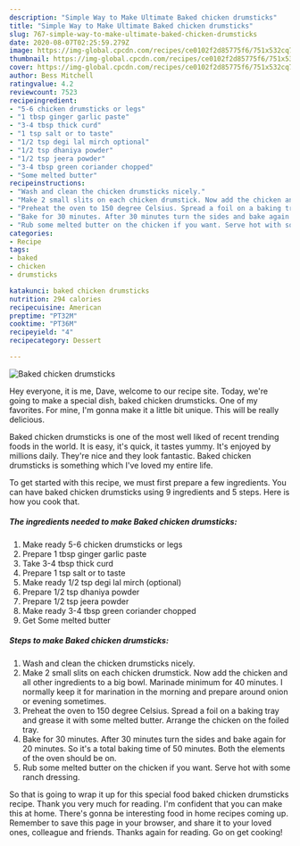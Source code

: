 ```yaml
---
description: "Simple Way to Make Ultimate Baked chicken drumsticks"
title: "Simple Way to Make Ultimate Baked chicken drumsticks"
slug: 767-simple-way-to-make-ultimate-baked-chicken-drumsticks
date: 2020-08-07T02:25:59.279Z
image: https://img-global.cpcdn.com/recipes/ce0102f2d85775f6/751x532cq70/baked-chicken-drumsticks-recipe-main-photo.jpg
thumbnail: https://img-global.cpcdn.com/recipes/ce0102f2d85775f6/751x532cq70/baked-chicken-drumsticks-recipe-main-photo.jpg
cover: https://img-global.cpcdn.com/recipes/ce0102f2d85775f6/751x532cq70/baked-chicken-drumsticks-recipe-main-photo.jpg
author: Bess Mitchell
ratingvalue: 4.2
reviewcount: 7523
recipeingredient:
- "5-6 chicken drumsticks or legs"
- "1 tbsp ginger garlic paste"
- "3-4 tbsp thick curd"
- "1 tsp salt or to taste"
- "1/2 tsp degi lal mirch optional"
- "1/2 tsp dhaniya powder"
- "1/2 tsp jeera powder"
- "3-4 tbsp green coriander chopped"
- "Some melted butter"
recipeinstructions:
- "Wash and clean the chicken drumsticks nicely."
- "Make 2 small slits on each chicken drumstick. Now add the chicken and all other ingredients to a big bowl. Marinade minimum for 40 minutes. I normally keep it for marination in the morning and prepare around onion or evening sometimes."
- "Preheat the oven to 150 degree Celsius. Spread a foil on a baking tray and grease it with some melted butter. Arrange the chicken on the foiled tray."
- "Bake for 30 minutes. After 30 minutes turn the sides and bake again for 20 minutes. So it&#39;s a total baking time of 50 minutes. Both the elements of the oven should be on."
- "Rub some melted butter on the chicken if you want. Serve hot with some ranch dressing."
categories:
- Recipe
tags:
- baked
- chicken
- drumsticks

katakunci: baked chicken drumsticks 
nutrition: 294 calories
recipecuisine: American
preptime: "PT32M"
cooktime: "PT36M"
recipeyield: "4"
recipecategory: Dessert

---
```



![Baked chicken drumsticks](https://img-global.cpcdn.com/recipes/ce0102f2d85775f6/751x532cq70/baked-chicken-drumsticks-recipe-main-photo.jpg)

Hey everyone, it is me, Dave, welcome to our recipe site. Today, we're going to make a special dish, baked chicken drumsticks. One of my favorites. For mine, I'm gonna make it a little bit unique. This will be really delicious.



Baked chicken drumsticks is one of the most well liked of recent trending foods in the world. It is easy, it's quick, it tastes yummy. It's enjoyed by millions daily. They're nice and they look fantastic. Baked chicken drumsticks is something which I've loved my entire life.


To get started with this recipe, we must first prepare a few ingredients. You can have baked chicken drumsticks using 9 ingredients and 5 steps. Here is how you cook that.

<!--inarticleads1-->

##### The ingredients needed to make Baked chicken drumsticks:

1. Make ready 5-6 chicken drumsticks or legs
1. Prepare 1 tbsp ginger garlic paste
1. Take 3-4 tbsp thick curd
1. Prepare 1 tsp salt or to taste
1. Make ready 1/2 tsp degi lal mirch (optional)
1. Prepare 1/2 tsp dhaniya powder
1. Prepare 1/2 tsp jeera powder
1. Make ready 3-4 tbsp green coriander chopped
1. Get Some melted butter




<!--inarticleads2-->

##### Steps to make Baked chicken drumsticks:

1. Wash and clean the chicken drumsticks nicely.
1. Make 2 small slits on each chicken drumstick. Now add the chicken and all other ingredients to a big bowl. Marinade minimum for 40 minutes. I normally keep it for marination in the morning and prepare around onion or evening sometimes.
1. Preheat the oven to 150 degree Celsius. Spread a foil on a baking tray and grease it with some melted butter. Arrange the chicken on the foiled tray.
1. Bake for 30 minutes. After 30 minutes turn the sides and bake again for 20 minutes. So it&#39;s a total baking time of 50 minutes. Both the elements of the oven should be on.
1. Rub some melted butter on the chicken if you want. Serve hot with some ranch dressing.




So that is going to wrap it up for this special food baked chicken drumsticks recipe. Thank you very much for reading. I'm confident that you can make this at home. There's gonna be interesting food in home recipes coming up. Remember to save this page in your browser, and share it to your loved ones, colleague and friends. Thanks again for reading. Go on get cooking!
